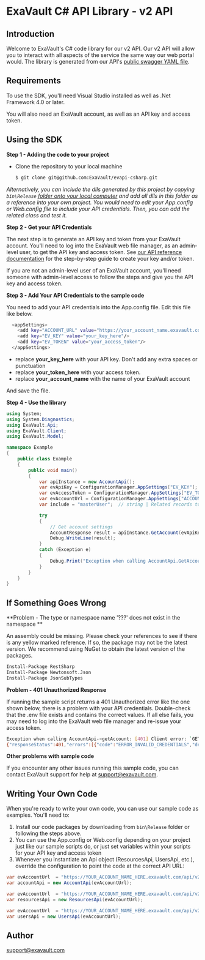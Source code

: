 # ExaVault C# API Library - v2 API

## Introduction
Welcome to ExaVault's C# code library for our v2 API. Our v2 API will allow you to interact with all aspects of the service the same way our web portal would. The library is generated from our API's [public swagger YAML file](https://www.exavault.com/api/docs/evapi_2.0_public.yaml).

## Requirements

To use the SDK, you'll need Visual Studio installed as well as .Net Framework 4.0 or later.

You will also need an ExaVault account, as well as an API key and access token.

## Using the SDK

**Step 1 - Adding the code to your project**

- Clone the repository to your local machine

  ```bash
  $ git clone git@github.com:ExaVault/evapi-csharp.git
  ```

*Alternatively, you can include the dlls generated by this project by copying `bin\Release` [folder onto your local computer](https://github.com/ExaVault/evapi-csharp-samples/tree/main/Example/bin/Release) and add all dlls in this folder as a reference into your own project. You would need to edit your App.config or Web.config file to include your API credentials. Then, you can add the related class and test it.*

**Step 2 - Get your API Credentials**

The next step is to generate an API key and token from your ExaVault account. You'll need to log into the ExaVault web file manager, as an admin-level user, to get the API key and access token. See [our API reference documentation](https://www.exavault.com/developer/api-docs/v2/#section/Obtaining-Your-API-Key-and-Access-Token) for the step-by-step guide to create your key and/or token.

If you are not an admin-level user of an ExaVault account, you'll need someone with admin-level access to follow the steps and give you the API key and access token.

**Step 3 - Add Your API Credentials to the sample code**

You need to add your API credentials into the App.config file. Edit this file like below.

```bash
  <appSettings>
    <add key="ACCOUNT_URL" value="https://your_account_name.exavault.com/api/v2"/>
    <add key="EV_KEY" value="your_key_here"/>
    <add key="EV_TOKEN" value="your_access_token"/>
  </appSettings>
```

- replace **your\_key\_here** with your API key. Don't add any extra spaces or punctuation
- replace **your\_token\_here** with your access token.
- replace **your\_account_name** with the name of your ExaVault account

And save the file.

**Step 4 - Use the library**

```csharp
using System;
using System.Diagnostics;
using ExaVault.Api;
using ExaVault.Client;
using ExaVault.Model;

namespace Example
{
    public class Example
    {
        public void main()
        {
            var apiInstance = new AccountApi();
            var evApiKey = ConfigurationManager.AppSettings["EV_KEY"];  // string | API Key required for the request
            var evAccessToken = ConfigurationManager.AppSettings["EV_TOKEN"];  // string | Access Token for the request
            var evAccountUrl = ConfigurationManager.AppSettings["ACCOUNT_URL"];  // string | API URL for the request
            var include = "masterUser";  // string | Related records to include in the response. Valid option is **masterUser** (optional) 

            try
            {
                // Get account settings
                AccountResponse result = apiInstance.GetAccount(evApiKey, evAccessToken, include);
                Debug.WriteLine(result);
            }
            catch (Exception e)
            {
                Debug.Print("Exception when calling AccountApi.GetAccount: " + e.Message );
            }
        }
    }
}
```

## If Something Goes Wrong

**Problem - The type or namespace name '???' does not exist in the namespace **

An assembly could be missing. Please check your references to see if there is any yellow marked reference. If so, the package may not be the latest version. We recommend using NuGet to obtain the latest version of the packages.

```bash
Install-Package RestSharp
Install-Package Newtonsoft.Json
Install-Package JsonSubTypes
```

**Problem - 401 Unauthorized Response**

If running the sample script returns a 401 Unauthorized error like the one shown below, there is a problem with your API credentials. Double-check that the .env file exists and contains the correct values. If all else fails, you may need to log into the ExaVault web file manager and re-issue your access token.

```bash
Exception when calling AccountApi->getAccount: [401] Client error: `GET https://exavaultsupport.exavault.com/api/v2/account` resulted in a `401 Unauthorized` response:
{"responseStatus":401,"errors":[{"code":"ERROR_INVALID_CREDENTIALS","detail":"HTTP_UNAUTHORIZED"}]}
```

**Other problems with sample code**

If you encounter any other issues running this sample code, you can contact ExaVault support for help at support@exavault.com.

## Writing Your Own Code

When you're ready to write your own code, you can use our sample code as examples. You'll need to:

1. Install our code packages by downloading from  `bin\Release` folder or following the steps above.
2. You can use the App.config or Web.config depending on your project just like our sample scripts do, or just set variables within your scripts for your API key and access token
3. Whenever you instantiate an Api object (ResourcesApi, UsersApi, etc.), override the configuration to point the code at the correct API URL:
```C#
var evAccountUrl  = "https://YOUR_ACCOUNT_NAME_HERE.exavault.com/api/v2/";
var accountApi = new AccountApi(evAccountUrl);
```
```C#
var evAccountUrl  = "https://YOUR_ACCOUNT_NAME_HERE.exavault.com/api/v2/";
var resourcesApi = new ResourcesApi(evAccountUrl);
```
```C#
var evAccountUrl  = "https://YOUR_ACCOUNT_NAME_HERE.exavault.com/api/v2/";
var usersApi = new UsersApi(evAccountUrl);
```

## Author

support@exavault.com


